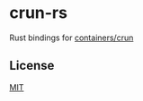 # crun-rs

Rust bindings for [containers/crun](https://github.com/containers/crun)

## License

[MIT](./LICENSE)
